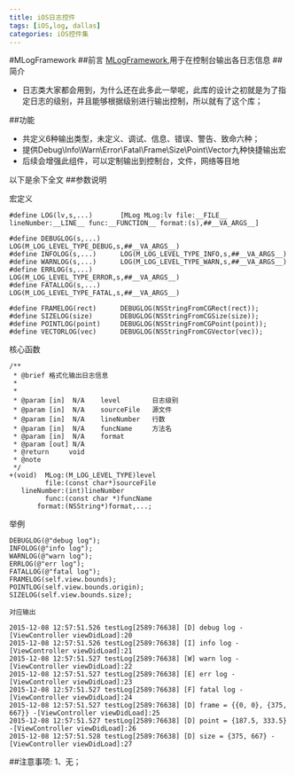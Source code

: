 ```yaml
---
title: iOS日志控件
tags: [iOS,log, dallas] 
categories: iOS控件集
---
```

#MLogFramework
##前言
[MLogFramework](https://github.com/was0107/MLogFramework),用于在控制台输出各日志信息
##简介
*  日志类大家都会用到，为什么还在此多此一举呢，此库的设计之初就是为了指定日志的级别，并且能够根据级别进行输出控制，所以就有了这个库；

##功能
*  共定义6种输出类型，未定义、调试、信息、错误、警告、致命六种；
*  提供Debug\Info\Warn\Error\Fatal\Frame\Size\Point\Vector九种快捷输出宏
*  后续会增强此组件，可以定制输出到控制台，文件，网络等目地


<!--more-->
以下是余下全文
##参数说明

宏定义
````
#define LOG(lv,s,...)       [MLog MLog:lv file:__FILE__ lineNumber:__LINE__ func:__FUNCTION__ format:(s),##__VA_ARGS__]

#define DEBUGLOG(s,...)     LOG(M_LOG_LEVEL_TYPE_DEBUG,s,##__VA_ARGS__)
#define INFOLOG(s,...)      LOG(M_LOG_LEVEL_TYPE_INFO,s,##__VA_ARGS__)
#define WARNLOG(s,...)      LOG(M_LOG_LEVEL_TYPE_WARN,s,##__VA_ARGS__)
#define ERRLOG(s,...)       LOG(M_LOG_LEVEL_TYPE_ERROR,s,##__VA_ARGS__)
#define FATALLOG(s,...)     LOG(M_LOG_LEVEL_TYPE_FATAL,s,##__VA_ARGS__)

#define FRAMELOG(rect)      DEBUGLOG(NSStringFromCGRect(rect));
#define SIZELOG(size)       DEBUGLOG(NSStringFromCGSize(size));
#define POINTLOG(point)     DEBUGLOG(NSStringFromCGPoint(point));
#define VECTORLOG(vec)      DEBUGLOG(NSStringFromCGVector(vec));
````

核心函数
```
/**
 * @brief 格式化输出日志信息
 *
 *
 * @param [in]  N/A    level        日志级别
 * @param [in]  N/A    sourceFile   源文件
 * @param [in]  N/A    lineNumber   行数
 * @param [in]  N/A    funcName     方法名
 * @param [in]  N/A    format
 * @param [out] N/A
 * @return     void
 * @note
 */
+(void)  MLog:(M_LOG_LEVEL_TYPE)level
         file:(const char*)sourceFile
   lineNumber:(int)lineNumber
         func:(const char *)funcName
       format:(NSString*)format,...;
```

举例
```
DEBUGLOG(@"debug log");
INFOLOG(@"info log");
WARNLOG(@"warn log");
ERRLOG(@"err log");
FATALLOG(@"fatal log");
FRAMELOG(self.view.bounds);
POINTLOG(self.view.bounds.origin);
SIZELOG(self.view.bounds.size);

对应输出

2015-12-08 12:57:51.526 testLog[2589:76638] [D] debug log -[ViewController viewDidLoad]:20
2015-12-08 12:57:51.526 testLog[2589:76638] [I] info log -[ViewController viewDidLoad]:21
2015-12-08 12:57:51.527 testLog[2589:76638] [W] warn log -[ViewController viewDidLoad]:22
2015-12-08 12:57:51.527 testLog[2589:76638] [E] err log -[ViewController viewDidLoad]:23
2015-12-08 12:57:51.527 testLog[2589:76638] [F] fatal log -[ViewController viewDidLoad]:24
2015-12-08 12:57:51.527 testLog[2589:76638] [D] frame = {{0, 0}, {375, 667}} -[ViewController viewDidLoad]:25
2015-12-08 12:57:51.527 testLog[2589:76638] [D] point = {187.5, 333.5} -[ViewController viewDidLoad]:26
2015-12-08 12:57:51.528 testLog[2589:76638] [D] size = {375, 667} -[ViewController viewDidLoad]:27

```

##注意事项:
1、无；

